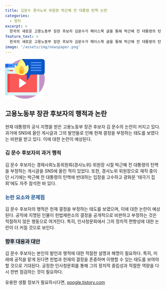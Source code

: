 ```yaml
---
title: 김문수 경사노위 위원장 박근혜 전 대통령 탄핵 논란
categories:
  - 정치
excerpt: >
  한국의 새로운 고용노동부 장관 후보자 김문수가 페이스북 글을 통해 박근혜 전 대통령의 탄핵을 부정하고, 문재인 전 대통령을 비난하는 발언을 했다는 논란이 일고 있다. 이에 대해 김 후보자가 장관급 공직에 있으면서 헌법재판소의 탄핵 결정을 부정한 것은 부적절하다는 지적이 나오고 있다. 김 후보자는 2019년에도 박 전 대통령 탄핵 결정을 비판하고, 현재까지도 이에 대한 입장을 고수하고 있는 것으로 알려졌다. 이에 대한 국회의 인사청문회에서의 토론이 예상된다.
feature_text: >
  한국의 새로운 고용노동부 장관 후보자 김문수가 페이스북 글을 통해 박근혜 전 대통령의 탄핵을 부정하고, 문재인 전 대통령을 비난하는 발언을 했다는 논란이 일고 있다. 이에 대해 김 후보자가 장관급 공직에 있으면서 헌법재판소의 탄핵 결정을 부정한 것은 부적절하다는 지적이 나오고 있다. 김 후보자는 2019년에도 박 전 대통령 탄핵 결정을 비판하고, 현재까지도 이에 대한 입장을 고수하고 있는 것으로 알려졌다. 이에 대한 국회의 인사청문회에서의 토론이 예상된다.
image: '/assets/img/newspaper.png'
---
```


<p><img src="/assets/img/news.png" alt="rentncar 속보" /></p>

<h2 data-ke-size="size26">고용노동부 장관 후보자의 행적과 논란</h2>

<p data-ke-size="size16">현재 대통령의 공식 지명을 받은 고용노동부 장관 후보자 김 문수의 논란이 커지고 있다. 과거에 SNS에 올린 게시글과 그의 발언들로 인해 헌재 결정을 부정하는 태도를 보였다는 비판을 받고 있다. 이에 대한 논란이 예상된다.</p>

<h3>김 문수 후보자의 과거 행적</h3>

<p data-ke-size="size16">김 문수 후보자는 경제사회노동위원회(경사노위) 위원장 시절 박근혜 전 대통령의 탄핵을 부정하는 게시글을 SNS에 올린 적이 있었다. 또한, 경사노위 위원장으로 재직 중이던 시기에는 박근혜 전 대통령의 탄핵에 반대하는 입장을 고수하고 광화문 '태극기 집회'에도 자주 참석한 바 있다.</p>

<h3><span style="color: #1a5490;">논란 요소와 문제점</span></h3>

<p data-ke-size="size16">김 문수 후보자의 행적은 헌재 결정을 부정하는 태도를 보였으며, 이에 대한 논란이 예상된다. 공직에 지명된 인물이 헌법재판소의 결정을 공개적으로 비판하고 부정하는 것은 적절하지 않은 행동으로 여겨진다. 특히, 인사청문회에서 그의 정치적 편향성에 대한 논란이 더 커질 것으로 보인다.</p>

<h3><span style="background-color: #21538527;">향후 대응과 대안</span></h3>

<p data-ke-size="size16">김 문수 후보자는 본인의 발언과 행적에 대한 적절한 설명과 해명이 필요하다. 특히, 미래에 공직을 맡게 된다면 헌법과 헌재의 결정을 존중하며 이행할 수 있는 태도를 보여야 할 것으로 기대된다. 공정한 인사청문회를 통해 그의 정치적 중립성과 적절한 역량을 다시 한번 점검하는 것이 필요하다.</p>
유용한 생활 정보가 필요하시다면, <a href="https://qoogle.tistory.com" rel="dofollow">qoogle.tistory.com</a>


